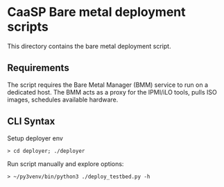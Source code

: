 # CaaSP Bare metal deployment scripts

This directory contains the bare metal deployment script.

## Requirements

The script requires the Bare Metal Manager (BMM) service to run on a dedicated host.
The BMM acts as a proxy for the IPMI/iLO tools, pulls ISO images, schedules
available hardware.

## CLI Syntax

Setup deployer env

    > cd deployer; ./deployer

Run script manually and explore options:

    > ~/py3venv/bin/python3 ./deploy_testbed.py -h
